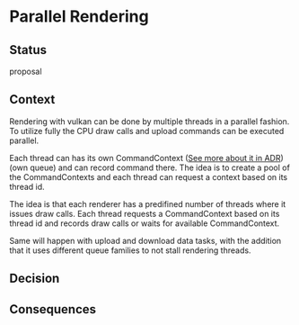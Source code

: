 # Parallel Rendering

## Status

proposal

## Context

Rendering with vulkan can be done by multiple threads in a parallel fashion. To utilize fully the CPU draw calls and upload commands can be executed parallel.

Each thread can has its own CommandContext ([See more about it in ADR](../command_context.md)) (own queue) and can record command there. The idea is to create a pool of the CommandContexts and each thread can request a context based on its thread id. 

The idea is that each renderer has a predifined number of threads where it issues draw calls. Each thread requests a CommandContext based on its thread id and records draw calls or waits for available CommandContext.

Same will happen with upload and download data tasks, with the addition that it uses different queue families to not stall rendering threads.

## Decision

## Consequences
